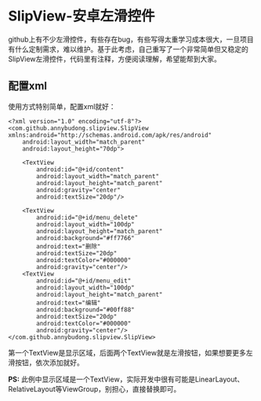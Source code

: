 # SlipView-安卓左滑控件

github上有不少左滑控件，有些存在bug，有些写得太重学习成本很大，一旦项目有什么定制需求，难以维护。基于此考虑，自己重写了一个非常简单但又稳定的SlipView左滑控件，代码里有注释，方便阅读理解，希望能帮到大家。

## 配置xml

使用方式特别简单，配置xml就好：

```
<?xml version="1.0" encoding="utf-8"?>
<com.github.annybudong.slipview.SlipView xmlns:android="http://schemas.android.com/apk/res/android"
    android:layout_width="match_parent"
    android:layout_height="70dp">

    <TextView
        android:id="@+id/content"
        android:layout_width="match_parent"
        android:layout_height="match_parent"
        android:gravity="center"
        android:textSize="20dp"/>

    <TextView
        android:id="@+id/menu_delete"
        android:layout_width="100dp"
        android:layout_height="match_parent"
        android:background="#ff7766"
        android:text="删除"
        android:textSize="20dp"
        android:textColor="#000000"
        android:gravity="center"/>
    <TextView
        android:id="@+id/menu_edit"
        android:layout_width="100dp"
        android:layout_height="match_parent"
        android:text="编辑"
        android:background="#00ff88"
        android:textSize="20dp"
        android:textColor="#000000"
        android:gravity="center"/>
</com.github.annybudong.slipview.SlipView>
```

第一个TextView是显示区域，后面两个TextView就是左滑按钮，如果想要更多左滑按钮，依次添加就好。

**PS:** 此例中显示区域是一个TextView，实际开发中很有可能是LinearLayout、RelativeLayout等ViewGroup，别担心，直接替换即可。